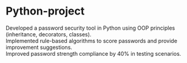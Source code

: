 # Python-project
 Developed a password security tool in Python using OOP principles (inheritance, decorators, classes).  
 Implemented rule-based algorithms to score passwords and provide improvement suggestions.  
 Improved password strength compliance by 40% in testing scenarios. 
